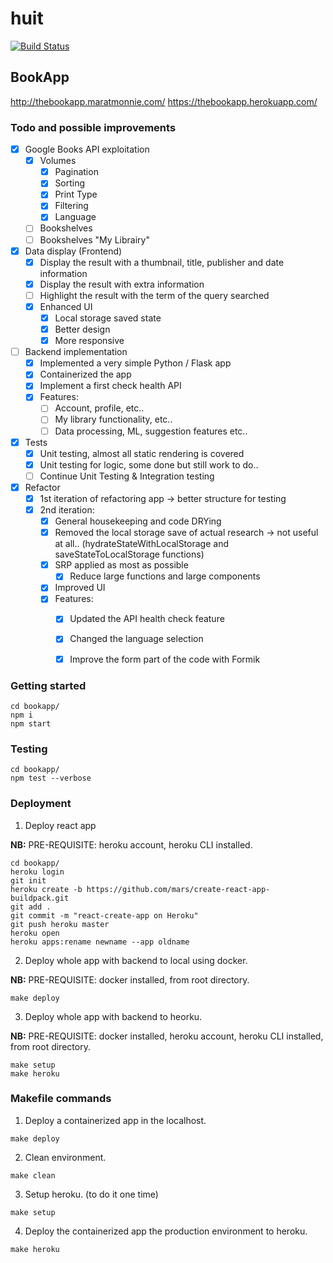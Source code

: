# huit
[![Build Status](https://travis-ci.com/marattm/huit.svg?branch=master)](https://travis-ci.com/marattm/huit)

## BookApp

http://thebookapp.maratmonnie.com/
https://thebookapp.herokuapp.com/

### Todo and possible improvements

- [x] Google Books API exploitation
    - [x] Volumes
        - [x] Pagination
        - [x] Sorting
        - [x] Print Type
        - [x] Filtering
        - [x] Language
    - [ ] Bookshelves
    - [ ] Bookshelves "My Librairy"
- [x] Data display (Frontend)
    - [x] Display the result with a thumbnail, title, publisher and date information
    - [x] Display the result with extra information
    - [ ] Highlight the result with the term of the query searched
    - [x] Enhanced UI
        - [x] Local storage saved state
        - [x] Better design
        - [x] More responsive
- [ ] Backend implementation
    - [x] Implemented a very simple Python / Flask app
    - [x] Containerized the app
    - [x] Implement a first check health API
    - [x] Features:
        - [ ] Account, profile, etc..
        - [ ] My library functionality, etc..
        - [ ] Data processing, ML, suggestion features etc..
- [x] Tests
    - [x] Unit testing, almost all static rendering is covered
    - [x] Unit testing for logic, some done but still work to do..
    - [ ] Continue Unit Testing & Integration testing
- [x] Refactor
    - [x] 1st iteration of refactoring app -> better structure for testing
    - [x] 2nd iteration:
        - [x] General housekeeping and code DRYing
        - [x] Removed the local storage save of actual research -> not useful at all.. (hydrateStateWithLocalStorage and saveStateToLocalStorage functions)
        - [x] SRP applied as most as possible
            - [x] Reduce large functions and large components
        - [x] Improved UI
        - [x] Features:
            - [x] Updated the API health check feature
            - [x] Changed the language selection
            - [x] Improve the form part of the code with Formik


### Getting started

```
cd bookapp/
npm i
npm start
```
### Testing

```
cd bookapp/
npm test --verbose
```

### Deployment

1. Deploy react app

__NB:__ PRE-REQUISITE: heroku account, heroku CLI installed.

```
cd bookapp/
heroku login
git init
heroku create -b https://github.com/mars/create-react-app-buildpack.git
git add .
git commit -m "react-create-app on Heroku"
git push heroku master
heroku open
heroku apps:rename newname --app oldname
```

2. Deploy whole app with backend to local using docker.

__NB:__ PRE-REQUISITE: docker installed, from root directory.

```
make deploy
```

3. Deploy whole app with backend to heorku.

__NB:__ PRE-REQUISITE: docker installed, heroku account, heroku CLI installed, from root directory.

```
make setup
make heroku
```

### Makefile commands

1. Deploy a containerized app in the localhost.
```
make deploy
```

2. Clean environment.
```
make clean
```

3. Setup heroku. (to do it one time)
```
make setup
```

4. Deploy the containerized app the production environment to heroku.
```
make heroku
```
